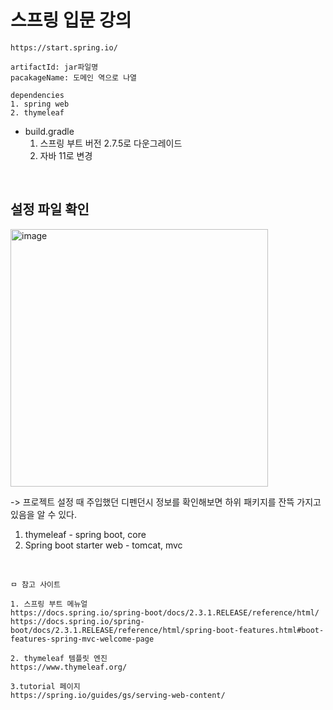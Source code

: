 # 스프링 입문 강의

```
https://start.spring.io/ 

artifactId: jar파일명
pacakageName: 도메인 역으로 나열

dependencies
1. spring web
2. thymeleaf
```

- build.gradle
  1. 스프링 부트 버전 2.7.5로 다운그레이드
  2. 자바 11로 변경

<br>

## 설정 파일 확인

<img width="412" alt="image" src="https://github.com/proamateur92/exam/assets/68406448/bfe2a491-df8f-4d5d-a0b9-6ac4a49e0e8b">
<br>

-> 프로젝트 설정 때 주입했던 디펜던시 정보를 확인해보면 하위 패키지를 잔뜩 가지고 있음을 알 수 있다.
1. thymeleaf - spring boot, core
2. Spring boot starter web - tomcat, mvc

<br>

```
ㅁ 참고 사이트

1. 스프링 부트 메뉴얼
https://docs.spring.io/spring-boot/docs/2.3.1.RELEASE/reference/html/
https://docs.spring.io/spring-boot/docs/2.3.1.RELEASE/reference/html/spring-boot-features.html#boot-features-spring-mvc-welcome-page

2. thymeleaf 템플릿 엔진
https://www.thymeleaf.org/

3.tutorial 페이지
https://spring.io/guides/gs/serving-web-content/
```

<br>

